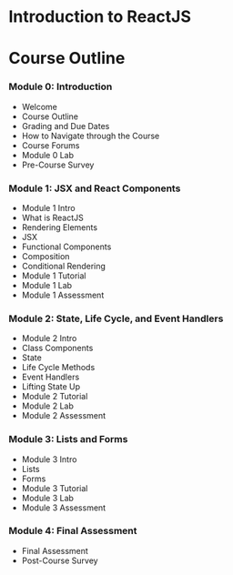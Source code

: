 # Introduction to ReactJS

# Course Outline

### Module 0: Introduction

* Welcome
* Course Outline
* Grading and Due Dates
* How to Navigate through the Course
* Course Forums
* Module 0 Lab
* Pre-Course Survey

### Module 1: JSX and React Components

* Module 1 Intro
* What is ReactJS
* Rendering Elements
* JSX
* Functional Components
* Composition
* Conditional Rendering
* Module 1 Tutorial
* Module 1 Lab
* Module 1 Assessment

### Module 2: State, Life Cycle, and Event Handlers

* Module 2 Intro
* Class Components
* State
* Life Cycle Methods
* Event Handlers
* Lifting State Up
* Module 2 Tutorial
* Module 2 Lab
* Module 2 Assessment

### Module 3: Lists and Forms

* Module 3 Intro
* Lists
* Forms
* Module 3 Tutorial
* Module 3 Lab
* Module 3 Assessment

### Module 4: Final Assessment

* Final Assessment
* Post-Course Survey
